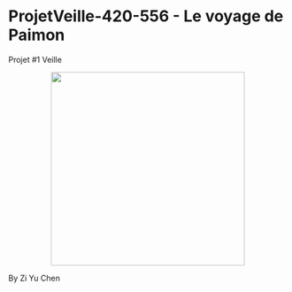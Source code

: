 # ProjetVeille-420-556 - Le voyage de Paimon
Projet #1 Veille

<div align="center">
  <img src="https://pbs.twimg.com/media/EZZKDHmUcAAyvCO?format=jpg&name=4096x4096" data-canonical-src="" width="350" height="350" />
 </div>

By Zi Yu Chen
